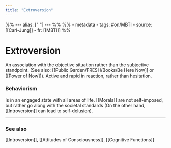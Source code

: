 ```yaml
---
title: "Extroversion"
---
```


%% ---
alias: [" "]
--- %%
%% - metadata
	- tags: #on/MBTI 
	- source: [[Carl-Jung]]
	- fr: [[MBTI]]
%%

# Extroversion

An association with the objective situation rather than the subjective standpoint. (See also: [[Public Garden/FRESH/Books/Be Here Now]] or [[Power of Now]]). Active and rapid in reaction, rather than hesitation. 

### Behaviorism
Is in an engaged state with all areas of life. [[Morals]] are not self-imposed, but rather go along with the societal standards (On the other hand, [[Introversion]] can lead to self-delusion). 

-------------
### See also
[[Introversion]], [[Attitudes of Consciousness]], [[Cognitive Functions]]

